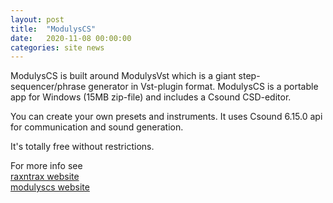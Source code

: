 ```yaml
---
layout: post
title:  "ModulysCS"
date:   2020-11-08 00:00:00
categories: site news 
---
```


ModulysCS is built around ModulysVst which is a giant step-sequencer/phrase generator in Vst-plugin format.
ModulysCS is a portable app for Windows (15MB zip-file) and includes a Csound CSD-editor.

You can create your own presets and instruments.
It uses Csound 6.15.0 api for communication and sound generation.

It's totally free without restrictions.

For more info see  
[raxntrax website](https://www.raxntrax.com/)  
[modulyscs website](https://www.raxntrax.com/modulys/modulyscs)

